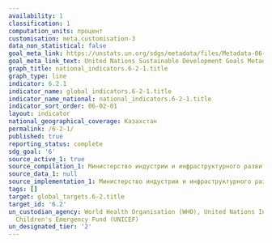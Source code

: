 ```yaml
---
availability: 1
classification: 1
computation_units: процент
customisation: meta.customisation-3
data_non_statistical: false
goal_meta_link: https://unstats.un.org/sdgs/metadata/files/Metadata-06-02-01.pdf
goal_meta_link_text: United Nations Sustainable Development Goals Metadata (pdf 428kB)
graph_title: national_indicators.6-2-1.title
graph_type: line
indicator: 6.2.1
indicator_name: global_indicators.6-2-1.title
indicator_name_national: national_indicators.6-2-1.title
indicator_sort_order: 06-02-01
layout: indicator
national_geographical_coverage: Казахстан
permalink: /6-2-1/
published: true
reporting_status: complete
sdg_goal: '6'
source_active_1: true
source_compilation_1: Министерство индустрии и инфраструктурного развития РК
source_data_1: null
source_implementation_1: Министерство индустрии и инфраструктурного развития РК
tags: []
target: global_targets.6-2.title
target_id: '6.2'
un_custodian_agency: World Health Organisation (WHO), United Nations International
  Children's Emergency Fund (UNICEF)
un_designated_tier: '2'
---
```

